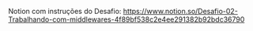 Notion com instruções do Desafio: https://www.notion.so/Desafio-02-Trabalhando-com-middlewares-4f89bf538c2e4ee291382b92bdc36790
